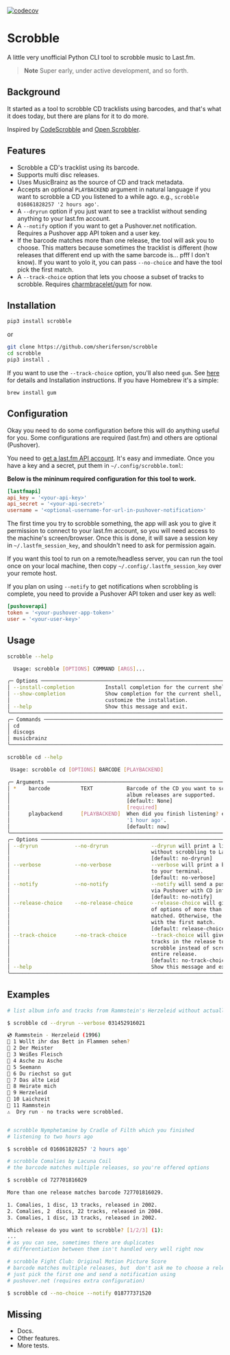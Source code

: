 [![codecov](https://codecov.io/gh/sheriferson/scrobble/branch/main/graph/badge.svg?token=F5H7FXXB58)](https://codecov.io/gh/sheriferson/scrobble)

# Scrobble

A little very unofficial Python CLI tool to scrobble music to Last.fm.

> **Note**
> Super early, under active development, and so forth.


## Background

It started as a tool to scrobble CD tracklists using barcodes, and that's what it does today, but there are plans for it to do more.

Inspired by [CodeScrobble][] and [Open Scrobbler][].

[CodeScrobble]: https://codescrobble.com "CodeScrobble tool for scanning CD or record barcodes and scrobbling the tracklist."
[Open Scrobbler]: https://openscrobbler.com "Open Scrobbler tool for scrobbling albums or custom tracks."

## Features

- Scrobble a CD's tracklist using its barcode.
- Supports multi disc releases.
- Uses MusicBrainz as the source of CD and track metadata.
- Accepts an optional `PLAYBACKEND` argument in natural language if you want to scrobble a CD you listened to a while ago. e.g., `scrobble 016861828257 '2 hours ago'`.
- A `--dryrun` option if you just want to see a tracklist without sending anything to your last.fm account.
- A `--notify` option if you want to get a Pushover.net notification. Requires a Pushover app API token and a user key.
- If the barcode matches more than one release, the tool will ask you to choose. This matters because sometimes the tracklist is different (how releases that different end up with the same barcode is... pfff I don't know). If you want to yolo it, you can pass `--no-choice` and have the tool pick the first match.
- A `--track-choice` option that lets you choose a subset of tracks to scrobble. Requires [charmbracelet/gum][gum] for now.

[gum]: https://github.com/charmbracelet/gum "'gum' cli tool by charmbracelet. A tool for glamorous shell scripts."

## Installation

```sh
pip3 install scrobble
```

or

```sh
git clone https://github.com/sheriferson/scrobble
cd scrobble
pip3 install .
```

If you want to use the `--track-choice` option, you'll also need `gum`. See [here][gum] for details and Installation instructions. If you have Homebrew it's a simple:

```commandline
brew install gum
```

## Configuration

Okay you need to do some configuration before this will do anything useful for you. Some configurations are required (last.fm) and others are optional (Pushover).

You need to [get a last.fm API account][lastfmapi]. It's easy and immediate. Once you have a key and a secret, put them in `~/.config/scrobble.toml`:

[lastfmapi]: https://www.last.fm/api/account/create "Create a last.fm API account."

**Below is the mininum required configuration for this tool to work.**
```toml
[lastfmapi]
api_key = '<your-api-key>'
api_secret = '<your-api-secret>'
username = '<optional-username-for-url-in-pushover-notification>'
```

The first time you try to scrobble something, the app will ask you to give it permission to connect to your last.fm account, so you will need access to the machine's screen/browser. Once this is done, it will save a session key in `~/.lastfm_session_key`, and shouldn't need to ask for permission again.

If you want this tool to run on a remote/headless server, you can run the tool once on your local machine, then copy `~/.config/.lastfm_session_key` over your remote host.

If you plan on using `--notify` to get notifications when scrobbling is complete, you need to provide a Pushover API token and user key as well:


```toml
[pushoverapi]
token = '<your-pushover-app-token>'
user = '<your-user-key>'
```

## Usage

```sh
scrobble --help
```

```sh
  Usage: scrobble [OPTIONS] COMMAND [ARGS]...

╭─ Options ────────────────────────────────────────────────────────────────────────────╮
│ --install-completion          Install completion for the current shell.              │
│ --show-completion             Show completion for the current shell, to copy it or   │
│                               customize the installation.                            │
│ --help                        Show this message and exit.                            │
╰──────────────────────────────────────────────────────────────────────────────────────╯
╭─ Commands ───────────────────────────────────────────────────────────────────────────╮
│ cd                                                                                   │
│ discogs                                                                              │
│ musicbrainz                                                                          │
╰──────────────────────────────────────────────────────────────────────────────────────╯
```

```sh
scrobble cd --help
```

```sh
 Usage: scrobble cd [OPTIONS] BARCODE [PLAYBACKEND]

╭─ Arguments ──────────────────────────────────────────────────────────────────────────╮
│ *    barcode          TEXT           Barcode of the CD you want to scrobble. Double  │
│                                      album releases are supported.                   │
│                                      [default: None]                                 │
│                                      [required]                                      │
│      playbackend      [PLAYBACKEND]  When did you finish listening? e.g., 'now' or   │
│                                      '1 hour ago'.                                   │
│                                      [default: now]                                  │
╰──────────────────────────────────────────────────────────────────────────────────────╯
╭─ Options ────────────────────────────────────────────────────────────────────────────╮
│ --dryrun            --no-dryrun              --dryrun will print a list of tracks    │
│                                              without scrobbling to Last.fm           │
│                                              [default: no-dryrun]                    │
│ --verbose           --no-verbose             --verbose will print a bunch of stuff   │
│                                              to your terminal.                       │
│                                              [default: no-verbose]                   │
│ --notify            --no-notify              --notify will send a push notification  │
│                                              via Pushover with CD information.       │
│                                              [default: no-notify]                    │
│ --release-choice    --no-release-choice      --release-choice will give you a list   │
│                                              of options of more than one CD is       │
│                                              matched. Otherwise, the app will go     │
│                                              with the first match.                   │
│                                              [default: release-choice]               │
│ --track-choice      --no-track-choice        --track-choice will give you a list of  │
│                                              tracks in the release to choose to      │
│                                              scrobble instead of scrobbling the      │
│                                              entire release.                         │
│                                              [default: no-track-choice]              │
│ --help                                       Show this message and exit.             │
╰──────────────────────────────────────────────────────────────────────────────────────╯
```

## Examples

```sh
# list album info and tracks from Rammstein's Herzeleid without actually scrobbling

$ scrobble cd --dryrun --verbose 031452916021

💿 Rammstein - Herzeleid (1996)
🎵 1 Wollt ihr das Bett in Flammen sehen?
🎵 2 Der Meister
🎵 3 Weißes Fleisch
🎵 4 Asche zu Asche
🎵 5 Seemann
🎵 6 Du riechst so gut
🎵 7 Das alte Leid
🎵 8 Heirate mich
🎵 9 Herzeleid
🎵 10 Laichzeit
🎵 11 Rammstein
⚠️  Dry run - no tracks were scrobbled.


# scrobble Nymphetamine by Cradle of Filth which you finished
# listening to two hours ago

$ scrobble cd 016861828257 '2 hours ago'

# scrobble Comalies by Lacuna Coil
# the barcode matches multiple releases, so you're offered options

$ scrobble cd 727701816029

More than one release matches barcode 727701816029.

1. Comalies, 1 disc, 13 tracks, released in 2002.
2. Comalies, 2  discs, 22 tracks, released in 2004.
3. Comalies, 1 disc, 13 tracks, released in 2002.

Which release do you want to scrobble? [1/2/3] (1):
...
# as you can see, sometimes there are duplicates
# differentiation between them isn't handled very well right now

# scrobble Fight Club: Original Motion Picture Score
# barcode matches multiple releases, but  don't ask me to choose a release,
# just pick the first one and send a notification using
# pushover.net (requires extra configuration)

$ scrobble cd --no-choice --notify 018777371520
```


## Missing

- Docs.
- Other features.
- More tests.

